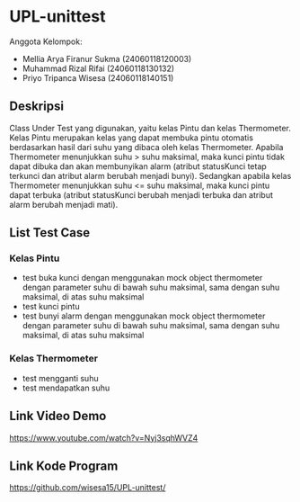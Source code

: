 # UPL-unittest
Anggota Kelompok:
- Mellia Arya Firanur Sukma (24060118120003)
- Muhammad Rizal Rifai (24060118130132)
- Priyo Tripanca Wisesa (24060118140151)

## Deskripsi
Class Under Test yang digunakan, yaitu kelas Pintu dan kelas Thermometer.
Kelas Pintu merupakan kelas yang dapat membuka pintu otomatis berdasarkan hasil dari suhu yang dibaca oleh kelas Thermometer.
Apabila Thermometer menunjukkan suhu > suhu maksimal, maka kunci pintu tidak dapat dibuka dan akan membunyikan alarm (atribut statusKunci tetap terkunci dan atribut alarm berubah menjadi bunyi). Sedangkan apabila kelas Thermometer menunjukkan suhu <= suhu maksimal, maka kunci pintu dapat terbuka (atribut statusKunci berubah menjadi terbuka dan atribut alarm berubah menjadi mati).

## List Test Case
### Kelas Pintu
- test buka kunci dengan menggunakan mock object thermometer dengan parameter suhu di bawah suhu maksimal, sama dengan suhu maksimal, di atas suhu maksimal
- test kunci pintu
- test bunyi alarm dengan menggunakan mock object thermometer dengan parameter suhu di bawah suhu maksimal, sama dengan suhu maksimal, di atas suhu maksimal
### Kelas Thermometer
- test mengganti suhu
- test mendapatkan suhu

## Link Video Demo
https://www.youtube.com/watch?v=Nyj3sqhWVZ4

## Link Kode Program
https://github.com/wisesa15/UPL-unittest/
